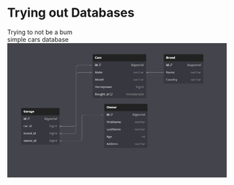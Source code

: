 # Trying out Databases
Trying to not be a bum\
simple cars database\
![cars](https://github.com/Syabil76/PersonalProjects/blob/main/Backend/Cars/Hopefully3NF.jpg)

